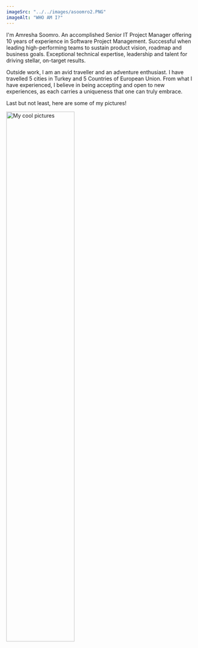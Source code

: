 ```yaml
---
imageSrc: "../../images/asoomro2.PNG"
imageAlt: "WHO AM I?"
---
```


I'm  Amresha Soomro. An accomplished Senior IT Project Manager offering 10 years of experience in Software Project Management. Successful when leading high-performing teams to sustain product vision, roadmap and business goals. Exceptional technical expertise, leadership and talent for driving stellar, on-target results.


Outside work, I am an avid traveller and an adventure enthusiast. I have travelled 5 cities in Turkey and 5 Countries of European Union. From what I have experienced, I believe in being accepting and open to new experiences, as each carries a uniqueness that one can truly embrace.

Last but not least, here are some of my pictures!

<img src="[def]" alt="My cool pictures" width="60%"/>

[def]: ../../images/PhotoCollage.png